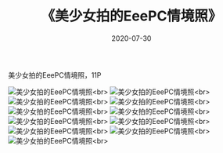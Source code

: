 ﻿---
layout: post
title: 《美少女拍的EeePC情境照》
date: 2020-07-30
img: http://photo.orgx.cf/%E5%94%AF%E7%BE%8E/2019/美少女拍的EeePC情境照/000.jpg
tags: [美女,清纯,唯美]
---

美少女拍的EeePC情境照，11P

![美少女拍的EeePC情境照](http://photo.orgx.cf/%E5%94%AF%E7%BE%8E/2019/美少女拍的EeePC情境照/001.jpg''美少女拍的EeePC情境照'')<br>
![美少女拍的EeePC情境照](http://photo.orgx.cf/%E5%94%AF%E7%BE%8E/2019/美少女拍的EeePC情境照/002.jpg''美少女拍的EeePC情境照'')<br>
![美少女拍的EeePC情境照](http://photo.orgx.cf/%E5%94%AF%E7%BE%8E/2019/美少女拍的EeePC情境照/003.jpg''美少女拍的EeePC情境照'')<br>
![美少女拍的EeePC情境照](http://photo.orgx.cf/%E5%94%AF%E7%BE%8E/2019/美少女拍的EeePC情境照/004.jpg''美少女拍的EeePC情境照'')<br>
![美少女拍的EeePC情境照](http://photo.orgx.cf/%E5%94%AF%E7%BE%8E/2019/美少女拍的EeePC情境照/005.jpg''美少女拍的EeePC情境照'')<br>
![美少女拍的EeePC情境照](http://photo.orgx.cf/%E5%94%AF%E7%BE%8E/2019/美少女拍的EeePC情境照/006.jpg''美少女拍的EeePC情境照'')<br>
![美少女拍的EeePC情境照](http://photo.orgx.cf/%E5%94%AF%E7%BE%8E/2019/美少女拍的EeePC情境照/007.jpg''美少女拍的EeePC情境照'')<br>
![美少女拍的EeePC情境照](http://photo.orgx.cf/%E5%94%AF%E7%BE%8E/2019/美少女拍的EeePC情境照/008.jpg''美少女拍的EeePC情境照'')<br>
![美少女拍的EeePC情境照](http://photo.orgx.cf/%E5%94%AF%E7%BE%8E/2019/美少女拍的EeePC情境照/009.jpg''美少女拍的EeePC情境照'')<br>
![美少女拍的EeePC情境照](http://photo.orgx.cf/%E5%94%AF%E7%BE%8E/2019/美少女拍的EeePC情境照/010.jpg''美少女拍的EeePC情境照'')<br>
![美少女拍的EeePC情境照](http://photo.orgx.cf/%E5%94%AF%E7%BE%8E/2019/美少女拍的EeePC情境照/011.jpg''美少女拍的EeePC情境照'')<br>
